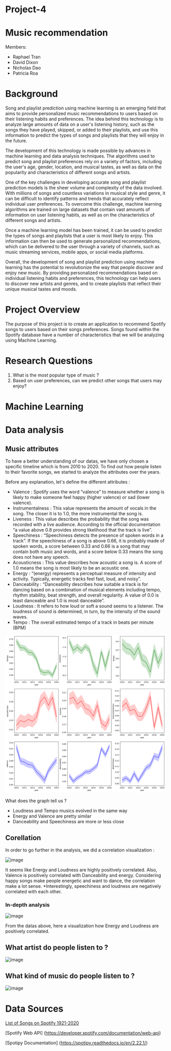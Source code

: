 # Project-4
# Music recommendation 
 


Members:
- Raphael Tran 
- David Dixon 
- Nicholas Dao
- Patricia Roa 

# Background

Song and playlist prediction using machine learning is an emerging field that aims to provide personalized music recommendations to users based on their listening habits and preferences. The idea behind this technology is to analyze large amounts of data on a user's listening history, such as the songs they have played, skipped, or added to their playlists, and use this information to predict the types of songs and playlists that they will enjoy in the future.

The development of this technology is made possible by advances in machine learning and data analysis techniques. The algorithms used to predict song and playlist preferences rely on a variety of factors, including the user's age, gender, location, and musical tastes, as well as data on the popularity and characteristics of different songs and artists.

One of the key challenges in developing accurate song and playlist prediction models is the sheer volume and complexity of the data involved. With millions of songs and countless variations in musical style and genre, it can be difficult to identify patterns and trends that accurately reflect individual user preferences. To overcome this challenge, machine learning algorithms are trained on large datasets that contain vast amounts of information on user listening habits, as well as on the characteristics of different songs and artists.

Once a machine learning model has been trained, it can be used to predict the types of songs and playlists that a user is most likely to enjoy. This information can then be used to generate personalized recommendations, which can be delivered to the user through a variety of channels, such as music streaming services, mobile apps, or social media platforms.

Overall, the development of song and playlist prediction using machine learning has the potential to revolutionize the way that people discover and enjoy new music. By providing personalized recommendations based on individual listening habits and preferences, this technology can help users to discover new artists and genres, and to create playlists that reflect their unique musical tastes and moods.

# Project Overview

The purpose of this project is to create an application to recommend Spotify songs to users based on their songs preferences. Songs found within the Spotify database have a number of characteristics that we will be analyzing using Machine Learning. 


# Research Questions
1. What is the most popular type of music ?
2. Based on user preferences, can we predict other songs that users may enjoy?

# Machine Learning 

# Data analysis
## Music attributes
To have a better understanding of our datas, we have only chosen a specific timeline which is from 2010 to 2020. To find out how people listen to their favorite songs, we started to analyze the attributes over the years. 

Before any explanation, let's define the different attributes : 
- Valence : Spotify uses the word “valence” to measure whether a song is likely to make someone feel happy (higher valence) or sad (lower valence).
- Instrumentalness : This value represents the amount of vocals in the song. The closer it is to 1.0, the more instrumental the song is.
- Liveness : This value describes the probability that the song was recorded with a live audience. According to the official documentation “a value above 0.8 provides strong likelihood that the track is live”.
- Speechiness : “Speechiness detects the presence of spoken words in a track”. If the speechiness of a song is above 0.66, it is probably made of spoken words, a score between 0.33 and 0.66 is a song that may contain both music and words, and a score below 0.33 means the song does not have any speech.
- Acousticness : This value describes how acoustic a song is. A score of 1.0 means the song is most likely to be an acoustic one.
- Energy : “(energy) represents a perceptual measure of intensity and activity. Typically, energetic tracks feel fast, loud, and noisy”.
- Danceability : “Danceability describes how suitable a track is for dancing based on a combination of musical elements including tempo, rhythm stability, beat strength, and overall regularity. A value of 0.0 is least danceable and 1.0 is most danceable”.
- Loudness :  It refers to how loud or soft a sound seems to a listener. The loudness of sound is determined, in turn, by the intensity of the sound waves.
- Tempo : The overall estimated tempo of a track in beats per minute (BPM)

![](https://raw.githubusercontent.com/Raph95c/Project-4/main/images/line_graph.png)

What does the graph tell us ?
- Loudness and Tempo musics evolved in the same way
- Energy and Valence are pretty similar 
- Danceability and Speechiness are more or less close

## Corellation 
In order to go further in the analysis, we did a correlation visualization :

![image](https://user-images.githubusercontent.com/115199874/229678609-c3907610-5d72-40ae-a0ef-6c4abcaead95.png)

It seems like Energy and Loudness are highly positively correlated.
Also, Valence is positively correlated with Danceability and energy. Considering happy songs make people energetic and want to dance, the correlation make a lot sense. *Interestingly, speechiness and loudness are negatively correlated with each other.

### In-depth analysis

![image](https://user-images.githubusercontent.com/115199874/229679875-efb4de27-8ab9-48aa-aa72-becf93dc1271.png)

From the datas above, here a visualization how Energy and Loudness are positively correlated.

## What artist do people listen to ?

![image](https://user-images.githubusercontent.com/115199874/229963812-4f369422-6037-4c8f-a15b-12bfb25e4aa0.png)

## What kind of music do people listen to ?

![image](https://user-images.githubusercontent.com/115199874/229966141-ca8f2e5d-3ecd-4e37-acb1-4bd38847912f.png)


# Data Sources 
[List of Songs on Spotify 1921-2020](https://www.kaggle.com/datasets/ektanegi/spotifydata-19212020?resource=download)

[Spotify Web API] (https://developer.spotify.com/documentation/web-api)

[Spotipy Documentation] (https://spotipy.readthedocs.io/en/2.22.1/)
